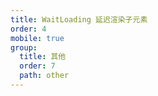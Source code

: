 ```yaml
---
title: WaitLoading 延迟渲染子元素
order: 4
mobile: true
group:
  title: 其他
  order: 7
  path: other
---
```


<code src="../demo/WaitLoading.tsx"></code>
<API src="../src/WaitLoading.tsx"></API>
